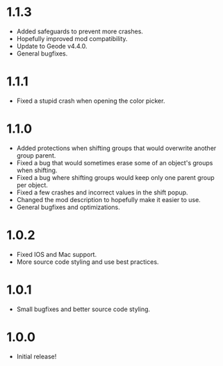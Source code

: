 # 1.1.3
- Added safeguards to prevent more crashes.
- Hopefully improved mod compatibility.
- Update to Geode v4.4.0.
- General bugfixes.

# 1.1.1
- Fixed a stupid crash when opening the color picker.

# 1.1.0
- Added protections when shifting groups that would overwrite another group parent.
- Fixed a bug that would sometimes erase some of an object's groups when shifting.
- Fixed a bug where shifting groups would keep only one parent group per object.
- Fixed a few crashes and incorrect values in the shift popup.
- Changed the mod description to hopefully make it easier to use.
- General bugfixes and optimizations.

# 1.0.2
- Fixed IOS and Mac support.
- More source code styling and use best practices.

# 1.0.1
- Small bugfixes and better source code styling.

# 1.0.0
- Initial release!

